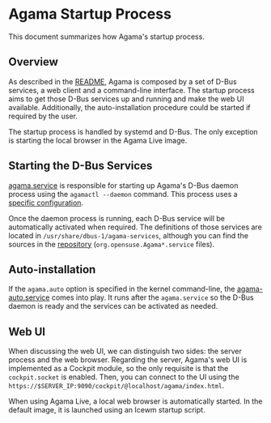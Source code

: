 # Agama Startup Process

This document summarizes how Agama's startup process.

## Overview

As described in the [README](../README.md#architecture), Agama is composed by a set of D-Bus
services, a web client and a command-line interface. The startup process aims to get those D-Bus
services up and running and make the web UI available. Additionally, the auto-installation procedure
could be started if required by the user.

The startup process is handled by systemd and D-Bus. The only exception is starting the local
browser in the Agama Live image.

## Starting the D-Bus Services

[agama.service](../service/share/agama.service) is responsible for starting up Agama's D-Bus daemon
process using the `agamactl --daemon` command. This process uses a [specific
configuration](../service/share/dbus.conf).

Once the daemon process is running, each D-Bus service will be automatically activated when
required. The definitions of those services are located in `/usr/share/dbus-1/agama-services`,
although you can find the sources in the [repository](../service/share)
(`org.opensuse.Agama*.service` files).

## Auto-installation

If the `agama.auto` option is specified in the kernel command-line, the
[agama-auto.service](../service/share/systemd/agama-auto.service) comes into play. It runs after the
`agama.service` so the D-Bus daemon is ready and the services can be activated as needed.

## Web UI

When discussing the web UI, we can distinguish two sides: the server process and the web browser.
Regarding the server, Agama's web UI is implemented as a Cockpit module, so the only requisite is
that the `cockpit.socket` is enabled. Then, you can connect to the UI using the
`https://$SERVER_IP:9090/cockpit/@localhost/agama/index.html`.

When using Agama Live, a local web browser is automatically started. In the default image, it is
launched using an Icewm startup script.
